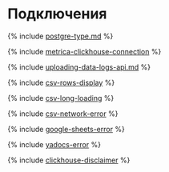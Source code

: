 # Подключения

{% include [postgre-type.md](../../_qa/datalens/postgre-type.md) %}



{% include [metrica-clickhouse-connection](../../_qa/datalens/metrica-clickhouse-connection.md) %}

{% include [uploading-data-logs-api.md](../../_qa/datalens/uploading-data-logs-api.md) %}

{% include [csv-rows-display](../../_qa/datalens/csv-rows-display.md) %}

{% include [csv-long-loading](../../_qa/datalens/csv-long-loading.md) %}

{% include [csv-network-error](../../_qa/datalens/csv-network-error.md) %}


{% include [google-sheets-error](../../_qa/datalens/google-sheets-error.md) %}

{% include [yadocs-error](../../_qa/datalens/yadocs-link.md) %}



{% include [clickhouse-disclaimer](../../_includes/clickhouse-disclaimer.md) %}
